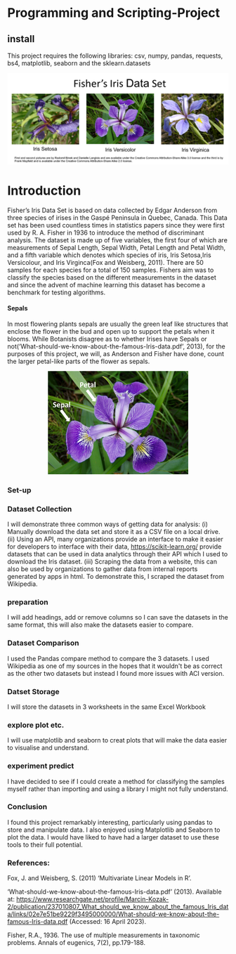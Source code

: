 # Programming and Scripting-Project

## install
This project requires the following libraries:
csv, numpy, pandas, requests, bs4, matplotlib, seaborn and the sklearn.datasets


![](https://github.com/decvfox/pands-project/blob/main/Banner.png)

# Introduction
Fisher’s Iris Data Set is based on data collected by Edgar Anderson from three species of irises in the Gaspé Peninsula in Quebec, Canada. This Data set has been used countless times in statistics papers since they were first used by R. A. Fisher in 1936 to introduce the method of discriminant analysis. The dataset is made up of five variables, the first four of which are measurements of Sepal Length, Sepal Width, Petal Length and Petal Width, and a fifth variable which denotes which species of iris, Iris Setosa,Iris Versicolour, and Iris Virginca(Fox and Weisberg, 2011). There are 50 samples for each species for a total of 150 samples. Fishers aim was to classify the species based on the different measurements in the dataset and since the advent of machine learning this dataset has become a benchmark for testing algorithms.
#### Sepals
In most flowering plants sepals are usually the green leaf like structures that enclose the flower in the bud and open up to support the petals when it blooms. While Botanists disagree as to whether Irises have Sepals or not(‘What-should-we-know-about-the-famous-Iris-data.pdf’, 2013), for the purposes of this project, we will, as Anderson and Fisher have done, count the larger petal-like parts of the flower as sepals.


<p align="center">
<img src="https://github.com/decvfox/pands-project/blob/main/Sepal-Petal.png" width="320" height="235">
</p>

### Set-up

### Dataset Collection
I will demonstrate three common ways of getting data for analysis:
(i)	Manually download the data set and store it as a CSV file on a local drive.
(ii)	Using an API, many organizations provide an interface to make it easier for developers to interface with their data, https://scikit-learn.org/ provide datasets that can be used in data analytics through their API which I used to download the Iris dataset. 
(iii)	Scraping  the data from a website, this can also be used by organizations to gather data from internal reports generated by apps in html. To demonstrate this, I scraped the dataset from Wikipedia.

### preparation
I will add headings, add or remove columns so I can save the datasets in the same format, this will also make the datasets easier to compare.

### Dataset Comparison
I used the Pandas compare method to compare the 3 datasets. I used Wikipedia as one of my sources in the hopes that it wouldn't be as correct as the other two datasets but instead I found more issues with ACI version.

### Datset Storage
I will store the datasets in 3 worksheets in the same Excel Workbook

### explore plot etc.
I will use matplotlib and seaborn to creat plots that will make the data easier to visualise and understand.

### experiment predict
I have decided to see if I could create a method for classifying the samples myself rather than importing and using a library I might not fully understand.

### Conclusion
I found this project remarkably interesting, particularly using pandas to store and manipulate data. I also enjoyed using Matplotlib and Seaborn to plot the data. I would have liked to have had a larger dataset to use these tools to their full potential.

### References:

Fox, J. and Weisberg, S. (2011) ‘Multivariate Linear Models in R’.

‘What-should-we-know-about-the-famous-Iris-data.pdf’ (2013). Available at: https://www.researchgate.net/profile/Marcin-Kozak-2/publication/237010807_What_should_we_know_about_the_famous_Iris_data/links/02e7e51be9229f3495000000/What-should-we-know-about-the-famous-Iris-data.pdf (Accessed: 16 April 2023).

Fisher, R.A., 1936. The use of multiple measurements in taxonomic problems. Annals of eugenics, 7(2), pp.179-188.

